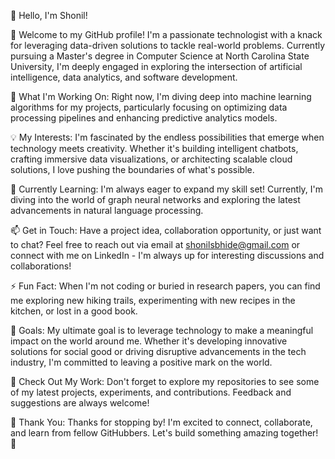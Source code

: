 👋 Hello, I'm Shonil!

🚀 Welcome to my GitHub profile! I'm a passionate technologist with a knack for leveraging data-driven solutions to tackle real-world problems. Currently pursuing a Master's degree in Computer Science at North Carolina State University, I'm deeply engaged in exploring the intersection of artificial intelligence, data analytics, and software development.

🔭 What I'm Working On: Right now, I'm diving deep into machine learning algorithms for my projects, particularly focusing on optimizing data processing pipelines and enhancing predictive analytics models.

💡 My Interests: I'm fascinated by the endless possibilities that emerge when technology meets creativity. Whether it's building intelligent chatbots, crafting immersive data visualizations, or architecting scalable cloud solutions, I love pushing the boundaries of what's possible.

🌱 Currently Learning: I'm always eager to expand my skill set! Currently, I'm diving into the world of graph neural networks and exploring the latest advancements in natural language processing.

📫 Get in Touch: Have a project idea, collaboration opportunity, or just want to chat? Feel free to reach out via email at shonilsbhide@gmail.com or connect with me on LinkedIn - I'm always up for interesting discussions and collaborations!

⚡ Fun Fact: When I'm not coding or buried in research papers, you can find me exploring new hiking trails, experimenting with new recipes in the kitchen, or lost in a good book.

🎯 Goals: My ultimate goal is to leverage technology to make a meaningful impact on the world around me. Whether it's developing innovative solutions for social good or driving disruptive advancements in the tech industry, I'm committed to leaving a positive mark on the world.

🔗 Check Out My Work: Don't forget to explore my repositories to see some of my latest projects, experiments, and contributions. Feedback and suggestions are always welcome!

🌟 Thank You: Thanks for stopping by! I'm excited to connect, collaborate, and learn from fellow GitHubbers. Let's build something amazing together! 🌟
